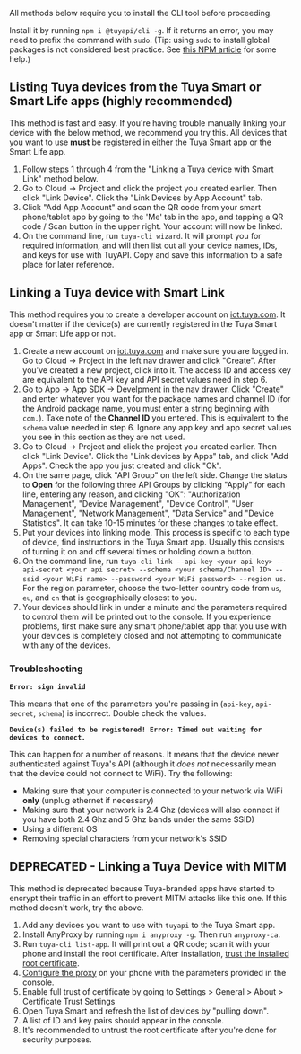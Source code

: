 All methods below require you to install the CLI tool before proceeding.

Install it by running `npm i @tuyapi/cli -g`. If it returns an error, you may need to prefix the command with `sudo`. (Tip: using `sudo` to install global packages is not considered best practice. See [this NPM article](https://docs.npmjs.com/getting-started/fixing-npm-permissions) for some help.)

## Listing Tuya devices from the **Tuya Smart** or **Smart Life** apps (highly recommended)

This method is fast and easy. If you're having trouble manually linking your device with the below method, we recommend you try this. All devices that you want to use **must** be registered in either the Tuya Smart app or the Smart Life app.

1. Follow steps 1 through 4 from the "Linking a Tuya device with Smart Link" method below.
2. Go to Cloud -> Project and click the project you created earlier. Then click "Link Device". Click the "Link Devices by App Account" tab.
3. Click "Add App Account" and scan the QR code from your smart phone/tablet app by going to the 'Me' tab in the app, and tapping a QR code / Scan button in the upper right. Your account will now be linked.
4. On the command line, run `tuya-cli wizard`. It will prompt you for required information, and will then list out all your device names, IDs, and keys for use with TuyAPI. Copy and save this information to a safe place for later reference.

## Linking a Tuya device with Smart Link

This method requires you to create a developer account on [iot.tuya.com](https://iot.tuya.com). It doesn't matter if the device(s) are currently registered in the Tuya Smart app or Smart Life app or not.

1. Create a new account on [iot.tuya.com](https://iot.tuya.com) and make sure you are logged in. Go to Cloud -> Project in the left nav drawer and click "Create". After you've created a new project, click into it. The access ID and access key are equivalent to the API key and API secret values need in step 6.
2. Go to App -> App SDK -> Develpment in the nav drawer. Click "Create" and enter whatever you want for the package names and channel ID (for the Android package name, you must enter a string beginning with `com.`). Take note of the **Channel ID** you entered. This is equivalent to the `schema` value needed in step 6. Ignore any app key and app secret values you see in this section as they are not used.
3. Go to Cloud -> Project and click the project you created earlier. Then click "Link Device". Click the "Link devices by Apps" tab, and click "Add Apps". Check the app you just created and click "Ok".
4. On the same page, click "API Group" on the left side. Change the status to **Open** for the following three API Groups by clicking "Apply" for each line, entering any reason, and clicking "OK": "Authorization Management", "Device Management", "Device Control", "User Management", "Network Management", "Data Service" and "Device Statistics". It can take 10-15 minutes for these changes to take effect. 
5. Put your devices into linking mode.  This process is specific to each type of device, find instructions in the Tuya Smart app. Usually this consists of turning it on and off several times or holding down a button.
6. On the command line, run `tuya-cli link --api-key <your api key> --api-secret <your api secret> --schema <your schema/Channel ID> --ssid <your WiFi name> --password <your WiFi password> --region us`.  For the region parameter, choose the two-letter country code from `us`, `eu`, and `cn` that is geographically closest to you.
7. Your devices should link in under a minute and the parameters required to control them will be printed out to the console. If you experience problems, first make sure any smart phone/tablet app that you use with your devices is completely closed and not attempting to communicate with any of the devices.

### Troubleshooting

**`Error: sign invalid`**

This means that one of the parameters you're passing in (`api-key`, `api-secret`, `schema`) is incorrect. Double check the values.

**`Device(s) failed to be registered! Error: Timed out waiting for devices to connect.`**

This can happen for a number of reasons. It means that the device never authenticated against Tuya's API (although it *does not* necessarily mean that the device could not connect to WiFi). Try the following:
- Making sure that your computer is connected to your network via WiFi **only** (unplug ethernet if necessary)
- Making sure that your network is 2.4 Ghz (devices will also connect if you have both 2.4 Ghz and 5 Ghz bands under the same SSID)
- Using a different OS
- Removing special characters from your network's SSID

## **DEPRECATED** - Linking a Tuya Device with MITM

This method is deprecated because Tuya-branded apps have started to encrypt their traffic in an effort to prevent MITM attacks like this one.  If this method doesn't work, try the above.

1. Add any devices you want to use with `tuyapi` to the Tuya Smart app.
2. Install AnyProxy by running `npm i anyproxy -g`.  Then run `anyproxy-ca`.
3. Run `tuya-cli list-app`.  It will print out a QR code; scan it with your phone and install the root certificate.  After installation, [trust the installed root certificate](https://support.apple.com/en-nz/HT204477).
4. [Configure the proxy](http://www.iphonehacks.com/2017/02/how-to-configure-use-proxy-iphone-ipad.html) on your phone with the parameters provided in the console.
5. Enable full trust of certificate by going to Settings > General > About > Certificate Trust Settings
6. Open Tuya Smart and refresh the list of devices by "pulling down".
7. A list of ID and key pairs should appear in the console.
8. It's recommended to untrust the root certificate after you're done for security purposes.
